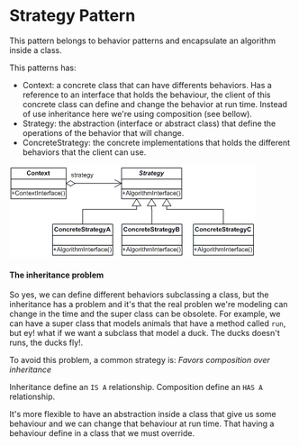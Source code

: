 # Strategy Pattern

This pattern belongs to behavior patterns and encapsulate an algorithm inside a class.

This patterns has:
 - Context: a concrete class that can have differents behaviors. Has a reference to an interface that holds the behaviour, the client of this concrete class can define and change the behavior at run time. Instead of use inheritance here we're using composition (see bellow).
  - Strategy: the abstraction (interface or abstract class) that define the operations of the behavior that will change.
  - ConcreteStrategy: the concrete implementations that holds the different behaviors that the client can use.
  
![StrategyUML](strategy.gif)

#### The inheritance problem

So yes, we can define different behaviors subclassing a class, but the inheritance has a problem and it's that the real problen we're modeling can change in the time and the super class can be obsolete. For example, we can have a super class that models animals that have a method called `run`, but ey! what if we want a subclass that model a duck. The ducks doesn't runs, the ducks fly!.

To avoid this problem, a common strategy is:
*Favors composition over inheritance*

Inheritance define an `IS A` relationship.
Composition define an `HAS A` relationship.

It's more flexible to have an abstraction inside a class that give us some behaviour and we can change that behaviour at run time. That having a behaviour define in a class that we must override.
